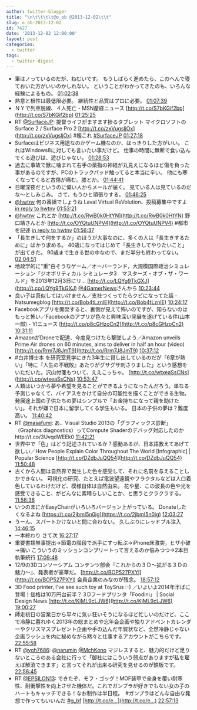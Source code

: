 ```yaml
---
author: twitter-blogger
title: "\n\t\t\t\t@o_ob @2013-12-02\t\t"
slug: o_ob-2013-12-02
id: 7427
date: '2013-12-02 12:00:00'
layout: post
categories:
  - twitter
tags:
  - twitter-digest
---
```


*   筆はノっているのだが、ねむいです。 もうしばらく進めたら、このへんで寝ておいた方がいいのかしれない。 ということがわかってきたのも、いろんな経験によるもの。 [01:02:38](http://twitter.com/o_ob/statuses/407177929794129920)
*   熱意と根性は最低限必要。 継続性と品質はプロに必要。 [01:07:39](http://twitter.com/o_ob/statuses/407179192640352256)
*   ＮＹで列車脱線、４人死亡 - MSN産経ニュース [http://t.co/S7bKGif2bp](http://t.co/S7bKGif2bp) [01:25:25](http://twitter.com/o_ob/statuses/407183663592243200)
*   RT [@SurfaceJP](http://twitter.com/SurfaceJP): 提督ライフがますます捗るタブレット マイクロソフトのSurface 2 / Surface Pro 2 [http://t.co/zxVugsljOx](http://t.co/zxVugsljOx) #艦これ [#SurfaceJP](http://search.twitter.com/search?q=%23SurfaceJP) [01:27:18](http://twitter.com/o_ob/statuses/407184139171794944)
*   Surfaceはビジネス用途なのかゲーム機なのか、はっきりした方がいい。 これはWindows8に対しても言いたい事だけど。 仕事の時間に無断で食い込んでくる遊びは、遊びじゃない。 [01:28:53](http://twitter.com/o_ob/statuses/407184538742169600)
*   過去に事故で獣に噛まれて右手の薬指の神経が丸見えになるほど傷を負った事があるのですが、PCのトラックパッド触ってると本当に辛い。 他にも寒くなってくると古傷が痛む。膝とか。 [01:44:41](http://twitter.com/o_ob/statuses/407188511935066112)
*   日曜深夜だというのに偉い人からメールが届く。 見ている人は見ているのだな〜としみじみ。 さて、もうひと頑張りする。 [01:46:25](http://twitter.com/o_ob/statuses/407188950197870592)
*   [@hwtnv](http://twitter.com/hwtnv) 何の番組でしょうね Laval Virtual ReVolution、投稿募集中ですよ [in reply to hwtnv](http://twitter.com/hwtnv/statuses/407109534315196416) [01:53:21](http://twitter.com/o_ob/statuses/407190693094768640)
*   [@hwtnv](http://twitter.com/hwtnv) これとか [http://t.co/RwB0k0HtYN](http://t.co/RwB0k0HtYN) 野口靖さんとか [http://t.co/OYQtuUNPV4](http://t.co/OYQtuUNPV4) #都市を記述 [in reply to hwtnv](http://twitter.com/hwtnv/statuses/407111776434917376) [01:56:37](http://twitter.com/o_ob/statuses/407191514847010816)
*   「長生きして何をするか」のほうが大事なのに、多くの人は「長生きするために」ばかり求める。 40歳になってはじめて「長生きしてやりたいこと」が出てきた。 90歳まで生きる世の中なので、まだ半分も終わってない。 [02:04:51](http://twitter.com/o_ob/statuses/407193586602479616)
*   地政学的に"重"白そうなゲーム／オーバーランド，大規模国際政治シミュレーション「ジオポリティカル シミュレータ3　マスターズ・オブ・ザ・ワールド」を2013年12月3日にリ… [http://t.co/LQYg9TkGXJ](http://t.co/LQYg9TkGXJ) [@4GamerNews](http://twitter.com/4GamerNews)さんから [10:23:44](http://twitter.com/o_ob/statuses/407319135501033472)
*   良い子は真似してはいけません／支社つくってたらクビになってた話 - Natsumegblog [http://t.co/Bob4tLznlE](http://t.co/Bob4tLznlE) [10:24:17](http://twitter.com/o_ob/statuses/407319274080854016)
*   Facebookアプリを開発すると、裏側が見えて怖いのですが、知らないのはもっと怖い／Facebookのアプリが色々と興味深い発展を遂げている件(山本 一郎) - Y!ニュース [http://t.co/p8cGHzoCn2](http://t.co/p8cGHzoCn2) [10:31:11](http://twitter.com/o_ob/statuses/407321011982323712)
*   AmazonがDroneで配達、今度見つけたら撃墜しよう／Amazon unveils Prime Air drones on 60 minutes, aims to deliver in half an hour (video) [http://t.co/Rrm7J8JmT9](http://t.co/Rrm7J8JmT9) [10:37:12](http://twitter.com/o_ob/statuses/407322526948139008)
*   #白井博士本 を研究室見学にきた3年生に貸し出しているのだが「6章が熱い」「特に『人生の不戦敗』あたりがグサグサ刺さりました」という感想をいただいた。沢山付箋もついて、ええこっちゃ。 [http://t.co/wtxeaSsCNs](http://t.co/wtxeaSsCNs) [10:53:47](http://twitter.com/o_ob/statuses/407326699743764480)
*   人類はいつから夢や希望を見ることができるようになったんだろう。単なる予測じゃなくて、バイアスをかけて自分の可能性を描くことができる生物。 発展途上国の子供たちの夢はシンプルで「お金持ちになって親を助けたい」。それが嫌で日本に留学してくる学生もいる。 日本の子供の夢は？難度高い。 [11:40:42](http://twitter.com/o_ob/statuses/407338507724546048)
*   RT [@masafumi](http://twitter.com/masafumi): あ、Visual Studio 2013の「グラフィックス診断」（Graphics diagnostics）ってCompute Shaderのデバッグ対応したのかhttp://t.co/3UvqdWEEk0 [11:42:21](http://twitter.com/o_ob/statuses/407338921593282560)
*   世界中で「色」はどう記述されているか？感動あるが、日本語教えてあげて欲しい／How People Explain Color Throughout The World [Infographic] | Popular Science [http://t.co/DZdbJuQQ54](http://t.co/DZdbJuQQ54) [11:50:48](http://twitter.com/o_ob/statuses/407341048973631488)
*   古くから人間は自然界で発生した色を感受して、それに名前を与えることしかできない。 可視化の研究、たとえば電波望遠鏡やフラクタルなどは人口着色しているわけだけど、模様自体は自然由来。 花や星、この波長の色や光を感受できること、がどんなに素晴らしいことか、と思うとクラクラする。 [11:56:38](http://twitter.com/o_ob/statuses/407342517936345088)
*   いつのまにかEasyChairがいろいろバージョン上がっている。 Donateしたくなるよね [https://t.co/2jbmI5n0ig](https://t.co/2jbmI5n0ig) [12:03:27](http://twitter.com/o_ob/statuses/407344230361600000)
*   うーん、スパートかけないと間に合わない。 久しぶりにレッドブル注入 [14:46:15](http://twitter.com/o_ob/statuses/407385201770127360)
*   一本終わり さて次 [16:27:17](http://twitter.com/o_ob/statuses/407410629025075200)
*   重要書類無事提出→節電の階段で派手にすっ転ぶ→iPhone床激突，ヒザ小破→痛い こういうのミッションコンプリートって言えるのか悩みつつ→2本目執筆続行 [17:09:48](http://twitter.com/o_ob/statuses/407421324982624256)
*   12/9の3Dコンソーシアム コンテンツ部会『これからの３Ｄ～拡がる３Ｄの魅力～』、発表者が豪華だ。 [http://t.co/BOP527PXYl](http://t.co/BOP527PXYl) 会員企業のみなのが残念。 [18:57:12](http://twitter.com/o_ob/statuses/407448354549809152)
*   3D Food printer, I've see such toy at ToySrus :-) ／いよいよ2014年半ばに登場！価格は10万円台前半？３Dフードプリンタ「Foodini」 | Social Design News [http://t.co/KjML9cLJW6](http://t.co/KjML9cLJW6) [19:00:27](http://twitter.com/o_ob/statuses/407449173525413888)
*   師走初日の営業日から早々に気ぃ狂いそうになるほど忙しいのだけど、ここで冷静に暮れゆく2013年の総まとめや忘年会企画や独りアドベントカレンダーやクリスマスプレゼント企画や手の込んだ年賀状など、全然冷静じゃない企画ラッシュを内に秘めながら黙々と仕事するアカウントがこちらです。 [22:55:58](http://twitter.com/o_ob/statuses/407508441825951744)
*   RT [@yoh7686](http://twitter.com/yoh7686): [@narumin](http://twitter.com/narumin) [@MchKono](http://twitter.com/MchKono) マジレスすると、魅力的だけど足りないところのある会社に行って「御社にはこういう弱点がありますが私を雇えば解消できます」と言ってそれが出来る研究を見せるのが鉄板です。 [22:56:45](http://twitter.com/o_ob/statuses/407508637729296385)
*   RT [@EPSILON13](http://twitter.com/EPSILON13): できたぞ、モフ・ゴッグ！MOF装甲で全身を覆い耐寒性、耐衝撃性を向上させた機体だ。これでガンプラが好きでもない女の子のハートもキャッチできる！なお制作は半日程。　#ガンプラはどんな自由な発想で作ってもいいんだ [#g_bf](http://search.twitter.com/search?q=%23g_bf) [http://t.co/e…](http://t.co/e…) [22:57:13](http://twitter.com/o_ob/statuses/407508758441361408)